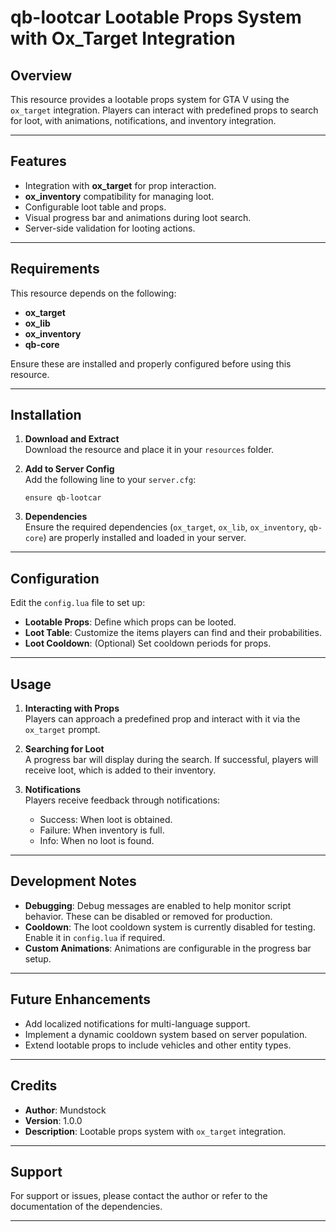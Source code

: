 # qb-lootcar Lootable Props System with Ox_Target Integration

## Overview

This resource provides a lootable props system for GTA V using the `ox_target` integration. Players can interact with predefined props to search for loot, with animations, notifications, and inventory integration.

---

## Features
- Integration with **ox_target** for prop interaction.
- **ox_inventory** compatibility for managing loot.
- Configurable loot table and props.
- Visual progress bar and animations during loot search.
- Server-side validation for looting actions.

---

## Requirements

This resource depends on the following:
- **ox_target**
- **ox_lib**
- **ox_inventory**
- **qb-core**

Ensure these are installed and properly configured before using this resource.

---

## Installation

1. **Download and Extract**  
   Download the resource and place it in your `resources` folder.

2. **Add to Server Config**  
   Add the following line to your `server.cfg`:
   ```plaintext
   ensure qb-lootcar
   ```

3. **Dependencies**  
   Ensure the required dependencies (`ox_target`, `ox_lib`, `ox_inventory`, `qb-core`) are properly installed and loaded in your server.

---

## Configuration

Edit the `config.lua` file to set up:
- **Lootable Props**: Define which props can be looted.
- **Loot Table**: Customize the items players can find and their probabilities.
- **Loot Cooldown**: (Optional) Set cooldown periods for props.

---

## Usage

1. **Interacting with Props**  
   Players can approach a predefined prop and interact with it via the `ox_target` prompt.

2. **Searching for Loot**  
   A progress bar will display during the search. If successful, players will receive loot, which is added to their inventory.

3. **Notifications**  
   Players receive feedback through notifications:
   - Success: When loot is obtained.
   - Failure: When inventory is full.
   - Info: When no loot is found.

---

## Development Notes

- **Debugging**: Debug messages are enabled to help monitor script behavior. These can be disabled or removed for production.
- **Cooldown**: The loot cooldown system is currently disabled for testing. Enable it in `config.lua` if required.
- **Custom Animations**: Animations are configurable in the progress bar setup.

---

## Future Enhancements

- Add localized notifications for multi-language support.
- Implement a dynamic cooldown system based on server population.
- Extend lootable props to include vehicles and other entity types.

---

## Credits

- **Author**: Mundstock
- **Version**: 1.0.0
- **Description**: Lootable props system with `ox_target` integration.

---

## Support

For support or issues, please contact the author or refer to the documentation of the dependencies.

---
